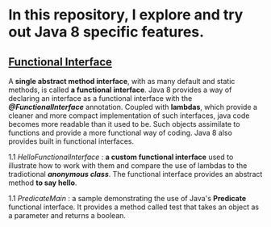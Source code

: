 # In this repository, I explore and try out Java 8 specific features.

## [Functional Interface](https://github.com/natandaniel/java_8_samples/tree/master/functional_interface/src/fr/ndaniel/java)

A **single abstract method interface**, with as many default and static methods, is called **a functional interface**. 
Java 8 provides a way of declaring an interface as a functional interface with the **_@FunctionalInterface_** annotation.
Coupled with **lambdas**, which provide a cleaner and more compact implementation of such interfaces, java code becomes more readable than it used to be. Such objects assimilate to functions and provide a more functional way of coding. Java 8 also provides built in functional interfaces.

  1.1 _HelloFunctionalInterface_ : **a custom functional interface** used to illustrate how to work with them and compare the use of lambdas to the tradiotional **_anonymous class_**. The functional interface provides an abstract method **to say hello**.

  1.1 _PredicateMain_ : a sample demonstrating the use of Java's **Predicate** functional interface. It provides a method called test that takes an object as a parameter and returns a boolean. 
